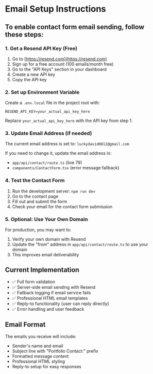 # Email Setup Instructions

## To enable contact form email sending, follow these steps:

### 1. Get a Resend API Key (Free)

1. Go to [https://resend.com](https://resend.com)
2. Sign up for a free account (100 emails/month free)
3. Go to the "API Keys" section in your dashboard
4. Create a new API key
5. Copy the API key

### 2. Set up Environment Variable

Create a `.env.local` file in the project root with:

```
RESEND_API_KEY=your_actual_api_key_here
```

Replace `your_actual_api_key_here` with the API key from step 1.

### 3. Update Email Address (if needed)

The current email address is set to: `luckydavid0812@gmail.com`

If you need to change it, update the email address in:

- `app/api/contact/route.ts` (line 79)
- `components/ContactForm.tsx` (error message fallback)

### 4. Test the Contact Form

1. Run the development server: `npm run dev`
2. Go to the contact page
3. Fill out and submit the form
4. Check your email for the contact form submission

### 5. Optional: Use Your Own Domain

For production, you may want to:

1. Verify your own domain with Resend
2. Update the "from" address in `app/api/contact/route.ts` to use your domain
3. This improves email deliverability

## Current Implementation

- ✅ Full form validation
- ✅ Server-side email sending with Resend
- ✅ Fallback logging if email service fails
- ✅ Professional HTML email templates
- ✅ Reply-to functionality (user can reply directly)
- ✅ Error handling and user feedback

## Email Format

The emails you receive will include:

- Sender's name and email
- Subject line with "Portfolio Contact:" prefix
- Formatted message content
- Professional HTML styling
- Reply-to setup for easy responses
